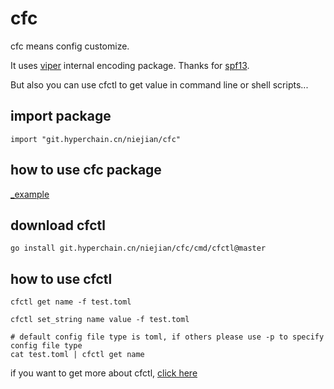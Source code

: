 # cfc

cfc means config customize.

It uses [viper](https://github.com/spf13/viper) internal encoding package. Thanks for [spf13](https://github.com/spf13).

But also you can use cfctl to get value in command line or shell scripts...

## import package

```shell
import "git.hyperchain.cn/niejian/cfc"
```

## how to use cfc package

[_example](_example)

## download cfctl

```shell
go install git.hyperchain.cn/niejian/cfc/cmd/cfctl@master
```

## how to use cfctl

```shell
cfctl get name -f test.toml

cfctl set_string name value -f test.toml

# default config file type is toml, if others please use -p to specify config file type
cat test.toml | cfctl get name
```

if you want to get more about cfctl, [click here](cmd/cfctl/README.md)

